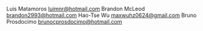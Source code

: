 Luis Matamoros luimnr@hotmail.com
Brandon McLeod brandon2993@hotmail.com
Hao-Tse Wu	maxwuhz0624@gmail.com
Bruno Prosdocimo brunocprosdocimo@hotmail.com